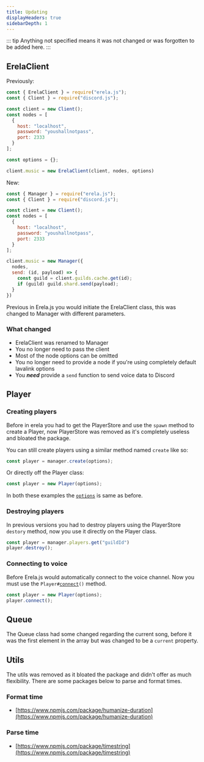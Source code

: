 ```yaml
---
title: Updating
displayHeaders: true
sidebarDepth: 1
---
```


::: tip
Anything not specified means it was not changed or was forgotten to be added here.
:::

## ErelaClient

Previously:
```javascript
const { ErelaClient } = require("erela.js");
const { Client } = require("discord.js");

const client = new Client();
const nodes = [
  {
    host: "localhost",
    password: "youshallnotpass",
    port: 2333
  }
];

const options = {};

client.music = new ErelaClient(client, nodes, options)
```
New:
```javascript
const { Manager } = require("erela.js");
const { Client } = require("discord.js");

const client = new Client();
const nodes = [
  {
    host: "localhost",
    password: "youshallnotpass",
    port: 2333
  }
];

client.music = new Manager({
  nodes,
  send: (id, payload) => {
    const guild = client.guilds.cache.get(id);
    if (guild) guild.shard.send(payload);
  } 
})
```

Previous in Erela.js you would initiate the ErelaClient class, this was changed to Manager with different parameters.

<h3>What changed</h3>

- ErelaClient was renamed to Manager
- You no longer need to pass the client
- Most of the node options can be omitted
- You no longer need to provide a node if you're using completely default lavalink options
- You ***need*** provide a `send` function to send voice data to Discord

## Player

### Creating players

Before in erela you had to get the PlayerStore and use the `spawn` method to create a Player, now PlayerStore was removed as it's completely useless and bloated the package.

You can still create players using a similar method named `create` like so:

```javascript
const player = manager.create(options);
```

Or directly off the Player class:

```javascript
const player = new Player(options);
```

In both these examples the [`options`](/docs/typedefs/ManagerOptions.html) is same as before.

### Destroying players

In previous versions you had to destroy players using the PlayerStore `destory` method, now you use it directly on the Player class.

```javascript
const player = manager.players.get("guildId")
player.destroy();
```

### Connecting to voice

Before Erela.js would automatically connect to the voice channel. Now you must use the <code>Player#<a href="/docs/classes/Player.html#connect">connect</a>()</code> method.

```javascript
const player = new Player(options);
player.connect();
```

## Queue

The Queue class had some changed regarding the current song, before it was the first element in the array but was changed to be a `current` property.

## Utils

The utils was removed as it bloated the package and didn't offer as much flexibility. There are some packages below to parse and format times.

### Format time

- [https://www.npmjs.com/package/humanize-duration](https://www.npmjs.com/package/humanize-duration)

### Parse time

- [https://www.npmjs.com/package/timestring](https://www.npmjs.com/package/timestring)

<!--### Format & Parse time

- -->